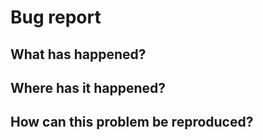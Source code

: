# Bug report

## What has happened?

## Where has it happened?

## How can this problem be reproduced?
 